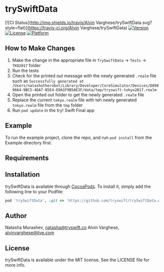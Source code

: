 # trySwiftData

[![CI Status](http://img.shields.io/travis/Alvin Varghese/trySwiftData.svg?style=flat)](https://travis-ci.org/Alvin Varghese/trySwiftData)
[![Version](https://img.shields.io/cocoapods/v/trySwiftData.svg?style=flat)](http://cocoapods.org/pods/trySwiftData)
[![License](https://img.shields.io/cocoapods/l/trySwiftData.svg?style=flat)](http://cocoapods.org/pods/trySwiftData)
[![Platform](https://img.shields.io/cocoapods/p/trySwiftData.svg?style=flat)](http://cocoapods.org/pods/trySwiftData)

## How to Make Changes
1. Make the change in the appropriate file in `TrySwiftData` -> `Tests` -> `TKO2017` folder
2. Run the tests
3. Check for the printed out message with the newly generated `.realm` file such as `Successfully generated at /Users/natashatherobot/Library/Developer/CoreSimulator/Devices/D8989664-9BC5-4DA7-B5E4-E0A1F9B5AE3F/data/tmp/tryswift-tokyo2017.realm`
4. Open the printed out folder to get the newly generated `.realm` file
5. Replace the current `tokyo.realm` file with teh newly generated `tokyo.realm` file from the `tmp` folder
6. Run `pod update` in the try! Swift Final app

## Example

To run the example project, clone the repo, and run `pod install` from the Example directory first.

## Requirements

## Installation

trySwiftData is available through [CocoaPods](http://cocoapods.org). To install
it, simply add the following line to your Podfile:

```ruby
pod 'trySwiftData', :git => 'https://github.com/tryswift/trySwiftData.git'
```

## Author

Natasha Murashev, natasha@tryswift.co
Alvin Varghese, alvinvarghese@live.com

## License

trySwiftData is available under the MIT license. See the LICENSE file for more info.
